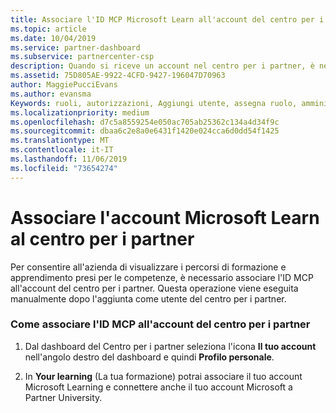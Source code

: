 ```yaml
---
title: Associare l'ID MCP Microsoft Learn all'account del centro per i partner | Centro per i partner
ms.topic: article
ms.date: 10/04/2019
ms.service: partner-dashboard
ms.subservice: partnercenter-csp
description: Quando si riceve un account nel centro per i partner, è necessario aggiornare il profilo associando l'ID MCP.
ms.assetid: 75D805AE-9922-4CFD-9427-196047D70963
author: MaggiePucciEvans
ms.author: evansma
Keywords: ruoli, autorizzazioni, Aggiungi utente, assegna ruolo, amministratore, agente, ID MCP, Microsoft Learn
ms.localizationpriority: medium
ms.openlocfilehash: d7c5a8559254e050ac705ab25362c134a4d34f9c
ms.sourcegitcommit: dbaa6c2e8a0e6431f1420e024cca6d0dd54f1425
ms.translationtype: MT
ms.contentlocale: it-IT
ms.lasthandoff: 11/06/2019
ms.locfileid: "73654274"
---
```

# <a name="associate-your-microsoft-learn-account-in-partner-center"></a>Associare l'account Microsoft Learn al centro per i partner

Per consentire all'azienda di visualizzare i percorsi di formazione e apprendimento presi per le competenze, è necessario associare l'ID MCP all'account del centro per i partner. Questa operazione viene eseguita manualmente dopo l'aggiunta come utente del centro per i partner.

### <a name="how-to-associate-your-mcp-id-to-your-partner-center-account"></a>Come associare l'ID MCP all'account del centro per i partner

1. Dal dashboard del Centro per i partner seleziona l'icona **Il tuo account** nell'angolo destro del dashboard e quindi **Profilo personale**.

2. In **Your learning** (La tua formazione) potrai associare il tuo account Microsoft Learning e connettere anche il tuo account Microsoft a Partner University.